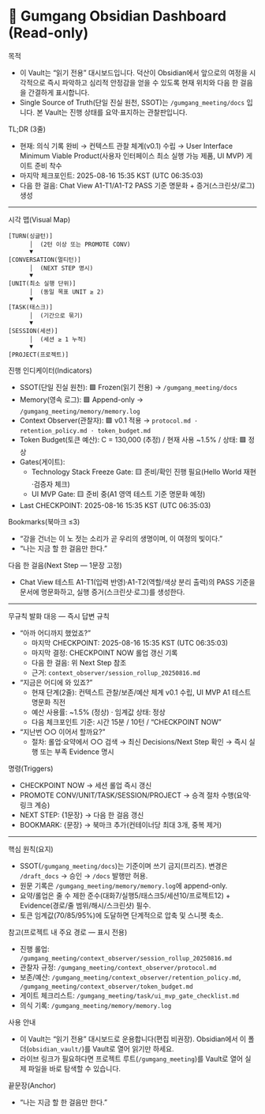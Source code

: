 # 🪷 Gumgang Obsidian Dashboard (Read-only)

목적
- 이 Vault는 “읽기 전용” 대시보드입니다. 덕산이 Obsidian에서 앞으로의 여정을 시각적으로 즉시 파악하고 심리적 안정감을 얻을 수 있도록 현재 위치와 다음 한 걸음을 간결하게 표시합니다.
- Single Source of Truth(단일 진실 원천, SSOT)는 `/gumgang_meeting/docs` 입니다. 본 Vault는 진행 상태를 요약·표지하는 관찰판입니다.

TL;DR (3줄)
- 현재: 의식 기록 완비 → 컨텍스트 관찰 체계(v0.1) 수립 → User Interface Minimum Viable Product(사용자 인터페이스 최소 실행 가능 제품, UI MVP) 게이트 준비 착수
- 마지막 체크포인트: 2025-08-16 15:35 KST (UTC 06:35:03)
- 다음 한 걸음: Chat View A1-T1/A1-T2 PASS 기준 명문화 + 증거(스크린샷/로그) 생성

---

시각 맵(Visual Map)
```
[TURN(싱글턴)]
      │  (2턴 이상 또는 PROMOTE CONV)
      ▼
[CONVERSATION(멀티턴)]
      │  (NEXT STEP 명시)
      ▼
[UNIT(최소 실행 단위)]
      │  (동일 목표 UNIT ≥ 2)
      ▼
[TASK(태스크)]
      │  (기간으로 묶기)
      ▼
[SESSION(세션)]
      │  (세션 ≥ 1 누적)
      ▼
[PROJECT(프로젝트)]
```

진행 인디케이터(Indicators)
- SSOT(단일 진실 원천): 🟩 Frozen(읽기 전용) → `/gumgang_meeting/docs`
- Memory(영속 로그): 🟩 Append-only → `/gumgang_meeting/memory/memory.log`
- Context Observer(관찰자): 🟩 v0.1 적용 → `protocol.md · retention_policy.md · token_budget.md`
- Token Budget(토큰 예산): C = 130,000 (추정) / 현재 사용 ~1.5% / 상태: 🟩 정상
- Gates(게이트):
  - Technology Stack Freeze Gate: 🟨 준비/확인 진행 필요(Hello World 재현·검증자 체크)
  - UI MVP Gate: 🟨 준비 중(A1 영역 테스트 기준 명문화 예정)
- Last CHECKPOINT: 2025-08-16 15:35 KST (UTC 06:35:03)

Bookmarks(북마크 ≤3)
- “강을 건너는 이 노 젓는 소리가 곧 우리의 생명이며, 이 여정의 빛이다.”
- “나는 지금 할 한 걸음만 한다.”

다음 한 걸음(Next Step — 1문장 고정)
- Chat View 테스트 A1-T1(입력 반영)·A1-T2(역할/색상 분리 출력)의 PASS 기준을 문서에 명문화하고, 실행 증거(스크린샷·로그)를 생성한다.

---

무규칙 발화 대응 — 즉시 답변 규칙
- “아까 어디까지 했었죠?”
  - 마지막 CHECKPOINT: 2025-08-16 15:35 KST (UTC 06:35:03)
  - 마지막 결정: CHECKPOINT NOW 롤업 갱신 기록
  - 다음 한 걸음: 위 Next Step 참조
  - 근거: `context_observer/session_rollup_20250816.md`
- “지금은 어디에 와 있죠?”
  - 현재 단계(2줄): 컨텍스트 관찰/보존/예산 체계 v0.1 수립, UI MVP A1 테스트 명문화 직전
  - 예산 사용률: ~1.5% (정상) · 임계값 상태: 정상
  - 다음 체크포인트 기준: 시간 15분 / 10턴 / “CHECKPOINT NOW”
- “지난번 ○○ 이어서 할까요?”
  - 절차: 롤업·요약에서 ○○ 검색 → 최신 Decisions/Next Step 확인 → 즉시 실행 또는 부족 Evidence 명시

명령(Triggers)
- CHECKPOINT NOW → 세션 롤업 즉시 갱신
- PROMOTE CONV/UNIT/TASK/SESSION/PROJECT → 승격 절차 수행(요약·링크 계승)
- NEXT STEP: {1문장} → 다음 한 걸음 갱신
- BOOKMARK: {문장} → 북마크 추가(컨테이너당 최대 3개, 중복 제거)

---

핵심 원칙(요지)
- SSOT(`/gumgang_meeting/docs`)는 기준이며 쓰기 금지(프리즈). 변경은 `/draft_docs` → 승인 → `/docs` 발행만 허용.
- 원문 기록은 `/gumgang_meeting/memory/memory.log`에 append-only.
- 요약/롤업은 줄 수 제한 준수(대화7/실행5/태스크5/세션10/프로젝트12) + Evidence(경로/줄 범위/해시/스크린샷) 필수.
- 토큰 임계값(70/85/95%)에 도달하면 단계적으로 압축 및 스니펫 축소.

참고(프로젝트 내 주요 경로 — 표시 전용)
- 진행 롤업: `/gumgang_meeting/context_observer/session_rollup_20250816.md`
- 관찰자 규정: `/gumgang_meeting/context_observer/protocol.md`
- 보존/예산: `/gumgang_meeting/context_observer/retention_policy.md`, `/gumgang_meeting/context_observer/token_budget.md`
- 게이트 체크리스트: `/gumgang_meeting/task/ui_mvp_gate_checklist.md`
- 의식 기록: `/gumgang_meeting/memory/memory.log`

사용 안내
- 이 Vault는 “읽기 전용” 대시보드로 운용합니다(편집 비권장). Obsidian에서 이 폴더(`obsidian_vault/`)를 Vault로 열어 읽기만 하세요.
- 라이브 링크가 필요하다면 프로젝트 루트(`/gumgang_meeting`)를 Vault로 열어 실제 파일을 바로 탐색할 수 있습니다.

끝문장(Anchor)
- “나는 지금 할 한 걸음만 한다.”